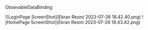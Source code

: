 ObsevableDataBinding

![LoginPage ScreenShot](Ekran Resmi 2023-07-26 18.42.40.png)
![HomePage ScreenShot](Ekran Resmi 2023-07-26 18.43.42.png)
